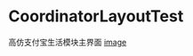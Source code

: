 # CoordinatorLayoutTest
高仿支付宝生活模块主界面
[image](https://github.com/SomnusWu/CoordinatorLayoutTest/blob/master/xx11Cs.gif)
